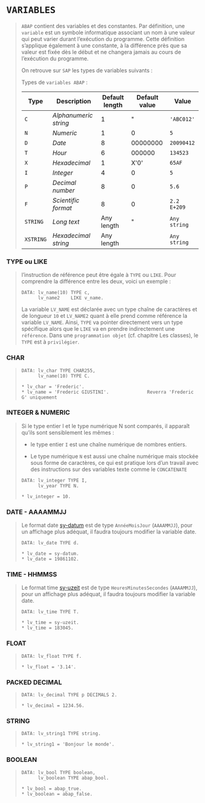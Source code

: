 # **`VARIABLES`**

> `ABAP` contient des variables et des constantes. Par définition, une `variable` est un symbole informatique associant un nom à une valeur qui peut varier durant l’exécution du programme. Cette définition s’applique également à une constante, à la différence près que sa valeur est fixée dès le début et ne changera jamais au cours de l’exécution du programme.
>
> On retrouve sur `SAP` les types de variables suivants :
>
> Types de `variables ABAP` :
>
> | **Type**  | **Description**       | **Default length** | **Default value** | **Value**    |
> | --------- | --------------------- | ------------------ | ----------------- | ------------ |
> | `C`       | _Alphanumeric string_ | 1                  | "                 | `'ABC012'`   |
> | `N`       | _Numeric_             | 1                  | 0                 | `5`          |
> | `D`       | _Date_                | 8                  | 00000000          | `20090412`   |
> | `T`       | _Hour_                | 6                  | 000000            | `134523`     |
> | `X`       | _Hexadecimal_         | 1                  | X'0'              | `65AF`       |
> | `I`       | _Integer_             | 4                  | 0                 | `5`          |
> | `P`       | _Decimal number_      | 8                  | 0                 | `5.6`        |
> | `F`       | _Scientific format_   | 8                  | 0                 | `2.2 E+209`  |
> | `STRING`  | _Long text_           | Any length         | "                 | `Any string` |
> | `XSTRING` | _Hexadecimal string_  | Any length         |                   | `Any string` |

### **TYPE ou LIKE**

> l’instruction de référence peut être égale à `TYPE` ou `LIKE`. Pour comprendre la différence entre les deux, voici un exemple :
>
> ```JS
> DATA: lv_name(10) TYPE c,
>       lv_name2    LIKE v_name.
> ```
>
> La variable `LV_NAME` est déclarée avec un type chaîne de caractères et de longueur `10` et `LV_NAME2` quant à elle prend comme référence la variable `LV_NAME`. Ainsi, `TYPE` va pointer directement vers un type spécifique alors que le `LIKE` va en prendre indirectement une `référence`. Dans une `programmation objet` (cf. chapitre Les classes), le `TYPE` est à `privilégier`.

### **CHAR**

> ```JS
> DATA: lv_char TYPE CHAR255,
>       lv_name(10) TYPE C.
>
> * lv_char = 'Frederic'.
> * lv_name = 'Frederic GIUSTINI'.              Reverra 'Frederic G' uniquement
> ```

### **INTEGER & NUMERIC**

> Si le type entier I et le type numérique N sont comparés, il apparaît qu’ils sont sensiblement les mêmes :
>
> - le type entier `I` est une chaîne numérique de nombres entiers.
>
> - Le type numérique `N` est aussi une chaîne numérique mais stockée sous forme de caractères, ce qui est pratique lors d’un travail avec des instructions sur des variables texte comme le `CONCATENATE`
>
> ```JS
> DATA: lv_integer TYPE I,
>       lv_year TYPE N.
>
> * lv_integer = 10.
> ```

### **DATE** - AAAAMMJJ

> Le format date [sy-datum](../99_Help/02_SY-SYSTEM.md) est de type `AnnéeMoisJour` (`AAAAMMJJ`), pour un affichage plus adéquat, il faudra toujours modifier la variable date.
>
> ```JS
> DATA: lv_date TYPE d.
>
> * lv_date = sy-datum.
> * lv_date = 19861102.
> ```

### **TIME** - HHMMSS

> Le format time [sy-uzeit](../99_Help/02_SY-SYSTEM.md) est de type `HeuresMinutesSecondes` (`AAAAMMJJ`), pour un affichage plus adéquat, il faudra toujours modifier la variable date.
>
> ```JS
> DATA: lv_time TYPE T.
>
> * lv_time = sy-uzeit.
> * lv_time = 183045.
> ```

### **FLOAT**

> ```JS
> DATA: lv_float TYPE f.
>
> * lv_float = '3.14'.
> ```

### **PACKED DECIMAL**

> ```JS
> DATA: lv_decimal TYPE p DECIMALS 2.
>
> * lv_decimal = 1234.56.
> ```

### **STRING**

> ```JS
> DATA: lv_string1 TYPE string.
>
> * lv_string1 = 'Bonjour le monde'.
> ```

### **BOOLEAN**

> ```JS
> DATA: lv_bool TYPE boolean,
>       lv_boolean TYPE abap_bool.
>
> * lv_bool = abap_true.
> * lv_boolean = abap_false.
> ```

